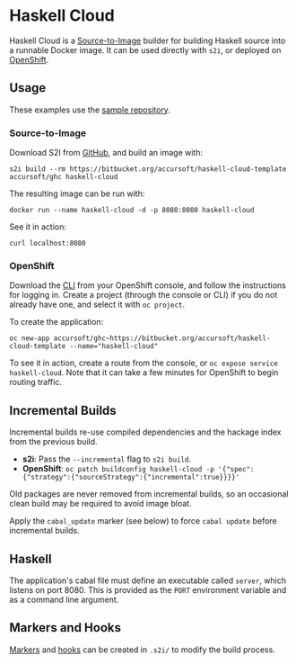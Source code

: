 # Haskell Cloud

Haskell Cloud is a [Source-to-Image](https://github.com/openshift/source-to-image) builder for building Haskell source into a runnable Docker image.
It can be used directly with `s2i`, or deployed on [OpenShift](https://www.openshift.com/).

## Usage

These examples use the [sample repository](https://bitbucket.org/accursoft/haskell-cloud-template).

### Source-to-Image

Download S2I from [GitHub](https://github.com/openshift/source-to-image/releases), and build an image with:

`s2i build --rm https://bitbucket.org/accursoft/haskell-cloud-template accursoft/ghc haskell-cloud`

The resulting image can be run with:

`docker run --name haskell-cloud -d -p 8080:8080 haskell-cloud`

See it in action:

`curl localhost:8080`

### OpenShift

Download the [CLI](https://docs.openshift.com/online/cli_reference/get_started_cli.html#installing-the-cli) from your OpenShift console, and follow the instructions for logging in.
Create a project (through the console or CLI) if you do not already have one, and select it with `oc project`.

To create the application:

`oc new-app accursoft/ghc~https://bitbucket.org/accursoft/haskell-cloud-template --name="haskell-cloud"`

To see it in action, create a route from the console, or `oc expose service haskell-cloud`.
Note that it can take a few minutes for OpenShift to begin routing traffic.

## Incremental Builds

Incremental builds re-use compiled dependencies and the hackage index from the previous build.

- **s2i**: Pass the `--incremental` flag to `s2i build`.
- **OpenShift**: `oc patch buildconfig haskell-cloud -p '{"spec":{"strategy":{"sourceStrategy":{"incremental":true}}}}'`

Old packages are never removed from incremental builds, so an occasional clean build may be required to avoid image bloat.

Apply the `cabal_update` marker (see below) to force `cabal update` before incremental builds.

## Haskell

The application's cabal file must define an executable called `server`, which listens on port 8080.
This is provided as the `PORT` environment variable and as a command line argument.

## Markers and Hooks

[Markers](https://bitbucket.org/accursoft/haskell-cloud-template/src/tip/.s2i/markers/README) and [hooks](https://bitbucket.org/accursoft/haskell-cloud-template/src/tip/.s2i/hooks/README) can be created in `.s2i/` to modify the build process.